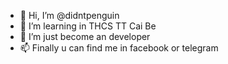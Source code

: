 - 👋 Hi, I’m @didntpenguin
- 👀 I’m learning in THCS TT Cai Be
- 🌱 I’m just become an developer 
- 📫 Finally u can find me in facebook or telegram
